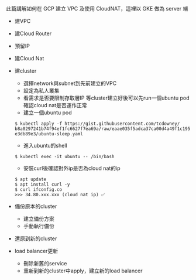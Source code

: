此篇講解如何在 GCP 建立 VPC 及使用 CloudNAT，這裡以 GKE 做為 server 端
- 建VPC
- 建Cloud Router
- 預留IP 
- 建Cloud Nat
- 建cluster
	- 選擇network與subnet到先前建立的VPC
	- 設定為私人叢集
	- 看需求是否要限制存取層IP
	等cluster建立好後可以先run一個ubuntu pod確認cloud nat是否運作正常
	- 建立一個ubuntu pod
	```shell
	$ kubectl apply -f https://gist.githubusercontent.com/tcdowney/
	b8a0297241b74f94ef1fc6627f7ea69a/raw/eaae035f5adca37ca00d4a49f1c1958f
	e3db89e3/ubuntu-sleep.yaml
	```
	- 進入ubuntu的shell
	```shell
	$ kubectl exec -it ubuntu -- /bin/bash
	```
	- 安裝curl後確認對外ip是否為cloud nat的ip
	```shell
	$ apt update
	$ apt install curl -y
	$ curl ifconfig.co
    >>> 34.80.xxx.xxx (cloud nat ip) ✅
	```

- 備份原本的cluster
	- 建立備份方案
	- 手動執行備份
- 還原到新的cluster
- load balancer更新
	- 刪除新舊的service
	- 重新到新的cluster中apply，建立新的load balancer

